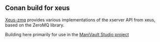 ## Conan build for xeus

[Xeus-zmq](https://github.com/jupyter-xeus/xeus-zmq) provides various implementations of the xserver API from xeus, based on the ZeroMQ library.

Building here primarily for use in the [ManiVault Studio project](https://github.com/ManiVaultStudio/)
